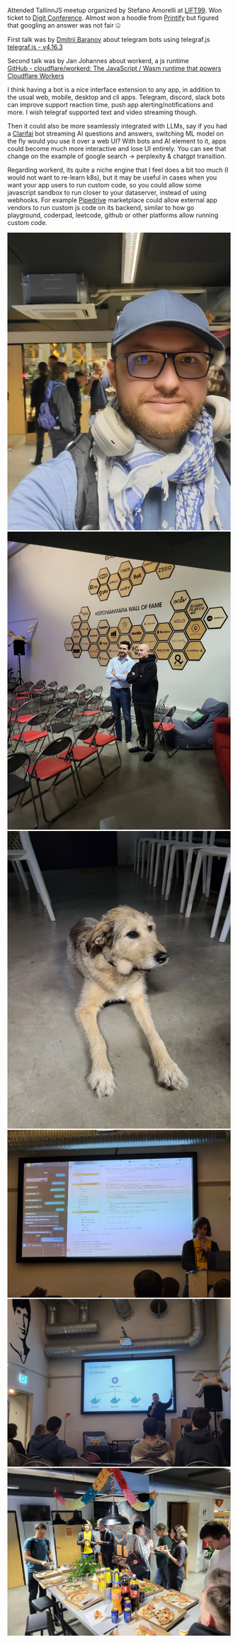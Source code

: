 Attended TallinnJS meetup organized by Stefano Amorelli at [LIFT99](https://www.linkedin.com/company/lift99/). Won ticket to [Digit Conference](https://www.linkedin.com/company/digitconf/). Almost won a hoodie from [Printify](https://www.linkedin.com/company/printify/) but figured that googling an answer was not fair 🤐  
  
First talk was by [](https://www.linkedin.com/in/ACoAACGf2uYB0JHH8ZSvNObEg2K4h5QlRCXAy4o)[Dmitrii Baranov](https://www.linkedin.com/in/dmbaranov-io/) about telegram bots using telegraf.js 
[telegraf.js - v4.16.3](https://telegraf.js.org/#md:introduction)
  
Second talk was by Jan Johannes about workerd, a js runtime  
[GitHub - cloudflare/workerd: The JavaScript / Wasm runtime that powers Cloudflare Workers](https://github.com/cloudflare/workerd/)
  
I think having a bot is a nice interface extension to any app, in addition to the usual web, mobile, desktop and cli apps. Telegram, discord, slack bots can improve support reaction time, push app alerting/notifications and more. I wish telegraf supported text and video streaming though.  
  
Then it could also be more seamlessly integrated with LLMs, say if you had a [Clarifai](https://www.linkedin.com/company/clarifai/) bot streaming AI questions and answers, switching ML model on the fly would you use it over a web UI? With bots and AI element to it, apps could become much more interactive and lose UI entirely. You can see that change on the example of google search -> perplexity & chatgpt transition.  
  
Regarding workerd, its quite a niche engine that I feel does a bit too much (I would not want to re-learn k8s), but it may be useful in cases when you want your app users to run custom code, so you could allow some javascript sandbox to run closer to your dataserver, instead of using webhooks. For example [Pipedrive](https://www.linkedin.com/company/pipedrive/) marketplace could allow external app vendors to run custom js code on its backend, similar to how go playground, coderpad, leetcode, github or other platforms allow running custom code.

![](img/Pasted%20image%2020241019225214.png)
![](img/Pasted%20image%2020241019225220.png)
![](img/Pasted%20image%2020241019225226.png)
![](img/Pasted%20image%2020241019225232.png)
![](img/Pasted%20image%2020241019225237.png)
![](img/Pasted%20image%2020241019225242.png)
